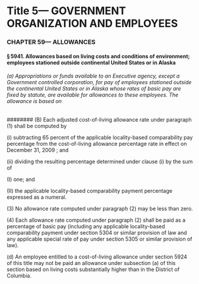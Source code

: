 
# Title 5— GOVERNMENT ORGANIZATION AND EMPLOYEES
### CHAPTER 59— ALLOWANCES
#### § 5941. Allowances based on living costs and conditions of environment; employees stationed outside continental United States or in Alaska
###### (a) Appropriations or funds available to an Executive agency, except a Government controlled corporation, for pay of employees stationed outside the continental United States or in Alaska whose rates of basic pay are fixed by statute, are available for allowances to these employees. The allowance is based on
######## (B) Each adjusted cost-of-living allowance rate under paragraph (1) shall be computed by

(i) subtracting 65 percent of the applicable locality-based comparability pay percentage from the cost-of-living allowance percentage rate in effect on December 31, 2009 ; and

(ii) dividing the resulting percentage determined under clause (i) by the sum of

(I) one; and

(II) the applicable locality-based comparability payment percentage expressed as a numeral.

(3) No allowance rate computed under paragraph (2) may be less than zero.

(4) Each allowance rate computed under paragraph (2) shall be paid as a percentage of basic pay (including any applicable locality-based comparability payment under section 5304 or similar provision of law and any applicable special rate of pay under section 5305 or similar provision of law).

(d) An employee entitled to a cost-of-living allowance under section 5924 of this title may not be paid an allowance under subsection (a) of this section based on living costs substantially higher than in the District of Columbia.
